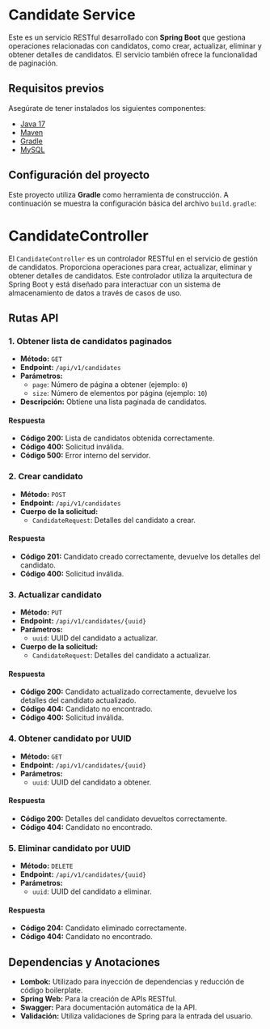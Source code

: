 # Candidate Service

Este es un servicio RESTful desarrollado con **Spring Boot** que gestiona operaciones relacionadas con candidatos, como crear, actualizar, eliminar y obtener detalles de candidatos. El servicio también ofrece la funcionalidad de paginación.

## Requisitos previos

Asegúrate de tener instalados los siguientes componentes:

- [Java 17](https://www.oracle.com/java/technologies/javase-jdk17-downloads.html)
- [Maven](https://maven.apache.org/download.cgi)
- [Gradle](https://gradle.org/install/)
- [MySQL](https://www.mysql.com/downloads/)

## Configuración del proyecto

Este proyecto utiliza **Gradle** como herramienta de construcción. A continuación se muestra la configuración básica del archivo `build.gradle`:

# CandidateController

El `CandidateController` es un controlador RESTful en el servicio de gestión de candidatos. Proporciona operaciones para crear, actualizar, eliminar y obtener detalles de candidatos. Este controlador utiliza la arquitectura de Spring Boot y está diseñado para interactuar con un sistema de almacenamiento de datos a través de casos de uso.

## Rutas API

### 1. Obtener lista de candidatos paginados

- **Método:** `GET`
- **Endpoint:** `/api/v1/candidates`
- **Parámetros:**
    - `page`: Número de página a obtener (ejemplo: `0`)
    - `size`: Número de elementos por página (ejemplo: `10`)
- **Descripción:** Obtiene una lista paginada de candidatos.

#### Respuesta
- **Código 200:** Lista de candidatos obtenida correctamente.
- **Código 400:** Solicitud inválida.
- **Código 500:** Error interno del servidor.

### 2. Crear candidato

- **Método:** `POST`
- **Endpoint:** `/api/v1/candidates`
- **Cuerpo de la solicitud:**
    - `CandidateRequest`: Detalles del candidato a crear.

#### Respuesta
- **Código 201:** Candidato creado correctamente, devuelve los detalles del candidato.
- **Código 400:** Solicitud inválida.

### 3. Actualizar candidato

- **Método:** `PUT`
- **Endpoint:** `/api/v1/candidates/{uuid}`
- **Parámetros:**
    - `uuid`: UUID del candidato a actualizar.
- **Cuerpo de la solicitud:**
    - `CandidateRequest`: Detalles del candidato a actualizar.

#### Respuesta
- **Código 200:** Candidato actualizado correctamente, devuelve los detalles del candidato actualizado.
- **Código 404:** Candidato no encontrado.
- **Código 400:** Solicitud inválida.

### 4. Obtener candidato por UUID

- **Método:** `GET`
- **Endpoint:** `/api/v1/candidates/{uuid}`
- **Parámetros:**
    - `uuid`: UUID del candidato a obtener.

#### Respuesta
- **Código 200:** Detalles del candidato devueltos correctamente.
- **Código 404:** Candidato no encontrado.

### 5. Eliminar candidato por UUID

- **Método:** `DELETE`
- **Endpoint:** `/api/v1/candidates/{uuid}`
- **Parámetros:**
    - `uuid`: UUID del candidato a eliminar.

#### Respuesta
- **Código 204:** Candidato eliminado correctamente.
- **Código 404:** Candidato no encontrado.

## Dependencias y Anotaciones

- **Lombok:** Utilizado para inyección de dependencias y reducción de código boilerplate.
- **Spring Web:** Para la creación de APIs RESTful.
- **Swagger:** Para documentación automática de la API.
- **Validación:** Utiliza validaciones de Spring para la entrada del usuario.